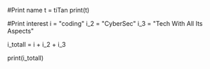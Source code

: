 #Print name 
t = tiTan 
print(t)

#Print interest
i = "coding"
i_2 = "CyberSec"
i_3 = "Tech With All Its Aspects"

i_totall = i + i_2 + i_3

print(i_totall)

<!---
tiTan0964/tiTan0964 is a ✨ special ✨ repository because its `README.md` (this file) appears on your GitHub profile.
You can click the Preview link to take a look at your changes.
--->
